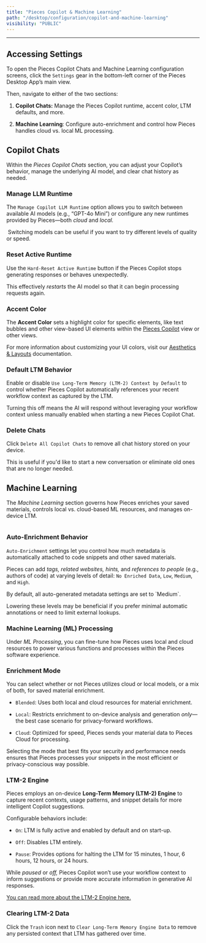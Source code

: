 ```yaml
---
title: "Pieces Copilot & Machine Learning"
path: "/desktop/configuration/copilot-and-machine-learning"
visibility: "PUBLIC"
---
```

***

## Accessing Settings

To open the Pieces Copilot Chats and Machine Learning configuration screens, click the `Settings` gear in the bottom-left corner of the Pieces Desktop App’s main view.

Then, navigate to either of the two sections:

1. **Copilot Chats:** Manage the Pieces Copilot runtime, accent color, LTM defaults, and more.

2. **Machine Learning**: Configure auto-enrichment and control how Pieces handles cloud vs. local ML processing.

## Copilot Chats

Within the *Pieces Copilot Chats* section, you can adjust your Copilot’s behavior, manage the underlying AI model, and clear chat history as needed.

### Manage LLM Runtime

The `Manage Copilot LLM Runtime` option allows you to switch between available AI models (e.g., “GPT-4o Mini”) or configure any new runtimes provided by Pieces—both *cloud* and *local.*

<Image src="https://storage.googleapis.com/hashnode_product_documentation_assets/desktop_app_assets/settings_with_mcp_update/copilot_and_ml/copilot_chats.png" alt="" align="center" fullwidth="false" />

<Callout type="tip">
  Switching models can be useful if you want to try different levels of quality or speed.
</Callout>

### Reset Active Runtime

Use the `Hard-Reset Active Runtime` button if the Pieces Copilot stops generating responses or behaves unexpectedly.

This effectively *restarts* the AI model so that it can begin processing requests again.

### Accent Color

The **Accent Color** sets a highlight color for specific elements, like text bubbles and other view-based UI elements within the [Pieces Copilot](https://docs.pieces.app/products/desktop/copilot) view or other views.

For more information about customizing your UI colors, visit our [Aesthetics & Layouts](https://docs.pieces.app/products/desktop/configuration/aesthetics-layout) documentation.

### Default LTM Behavior

Enable or disable `Use Long-Term Memory (LTM-2) Context by Default` to control whether Pieces Copilot automatically references your recent workflow context as captured by the LTM.

Turning this off means the AI will respond without leveraging your workflow context unless manually enabled when starting a new Pieces Copilot Chat.

### Delete Chats

Click `Delete All Copilot Chats` to remove all chat history stored on your device.

This is useful if you'd like to start a new conversation or eliminate old ones that are no longer needed.

## Machine Learning

The *Machine Learning* section governs how Pieces enriches your saved materials, controls local vs. cloud-based ML resources, and manages on-device LTM.

<Image src="https://storage.googleapis.com/hashnode_product_documentation_assets/desktop_app_assets/settings_with_mcp_update/copilot_and_ml/machine_learning.png" alt="" align="center" fullwidth="false" />

### Auto-Enrichment Behavior

`Auto-Enrichment` settings let you control how much metadata is automatically attached to code snippets and other saved materials.

Pieces can add *tags, related websites, hints,* and *references to people* (e.g., authors of code) at varying levels of detail: `No Enriched Data`, `Low`, `Medium`, and `High`.

<Callout type="info">
  By default, all auto-generated metadata settings are set to `Medium`.

  Lowering these levels may be beneficial if you prefer minimal automatic annotations or need to limit external lookups.
</Callout>

### Machine Learning (ML) Processing

Under *ML Processing*, you can fine-tune how Pieces uses local and cloud resources to power various functions and processes within the Pieces software experience.

### Enrichment Mode

You can select whether or not Pieces utilizes cloud or local models, or a mix of both, for saved material enrichment.

* `Blended`: Uses both local and cloud resources for material enrichment.

* `Local`: Restricts enrichment to on-device analysis and generation *only*—the best case scenario for privacy-forward workflows.

* `Cloud`: Optimized for speed, Pieces sends your material data to Pieces Cloud for processing.

<Callout type="tip">
  Selecting the mode that best fits your security and performance needs ensures that Pieces processes your snippets in the most efficient or privacy-conscious way possible.
</Callout>

### LTM-2 Engine

Pieces employs an on-device **Long-Term Memory (LTM-2) Engine** to capture recent contexts, usage patterns, and snippet details for more intelligent Copilot suggestions.

Configurable behaviors include:

* `On`: LTM is fully active and enabled by default and on start-up.

* `Off`: Disables LTM entirely.

* `Pause`: Provides options for halting the LTM for 15 minutes, 1 hour, 6 hours, 12 hours, or 24 hours.

While *paused* or *off,* Pieces Copilot won’t use your workflow context to inform suggestions or provide more accurate information in generative AI responses.

[You can read more about the LTM-2 Engine here.](https://docs.pieces.app/products/core-dependencies/pieces-os#ltm-2)

### Clearing LTM-2 Data

Click the `Trash` icon next to `Clear Long-Term Memory Engine Data` to remove any persisted context that LTM has gathered over time.
